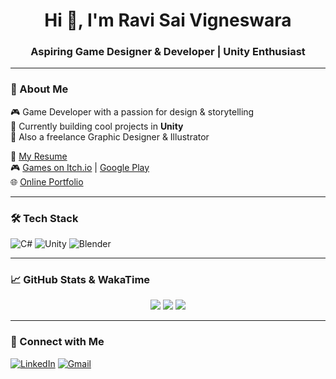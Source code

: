 <h1 align="center">Hi 👋, I'm Ravi Sai Vigneswara</h1>
<h3 align="center">Aspiring Game Designer & Developer | Unity Enthusiast</h3>

---

### 🚀 About Me
🎮 Game Developer with a passion for design & storytelling  
🔧 Currently building cool projects in **Unity**  
🎨 Also a freelance Graphic Designer & Illustrator  

📄 [My Resume](your-resume-link-here)  
🎮 [Games on Itch.io](https://your-itch-link) | [Google Play](your-link-if-any)  
🌐 [Online Portfolio](https://your-portfolio-link)  

---

### 🛠️ Tech Stack
![C#](https://img.shields.io/badge/-C%23-239120?style=flat&logo=c-sharp&logoColor=white)
![Unity](https://img.shields.io/badge/-Unity-000000?style=flat&logo=unity)
![Blender](https://img.shields.io/badge/-Blender-F5792A?style=flat&logo=blender&logoColor=white)

---

### 📈 GitHub Stats & WakaTime
<div align="center">
  <img src="https://github-readme-stats.vercel.app/api?username=your-username&show_icons=true&theme=radical" />
  <img src="https://github-readme-stats.vercel.app/api/top-langs/?username=your-username&layout=compact&theme=radical" />
  <img src="https://github-readme-streak-stats.herokuapp.com/?user=your-username&theme=radical" />
</div>

---

### 🔗 Connect with Me
[![LinkedIn](https://img.shields.io/badge/-LinkedIn-blue?style=flat-square&logo=linkedin&logoColor=white)](https://linkedin.com/in/your-link)
[![Gmail](https://img.shields.io/badge/-Email-red?style=flat-square&logo=gmail&logoColor=white)](mailto:your-email@gmail.com)

